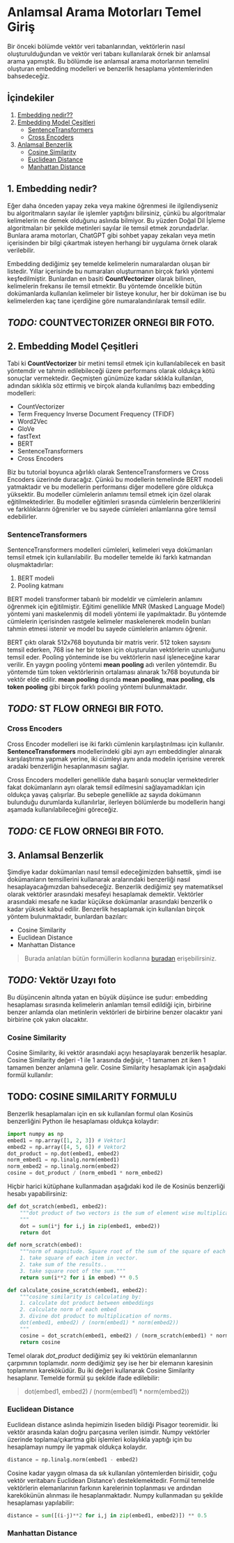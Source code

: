 # Anlamsal Arama Motorları Temel Giriş

Bir önceki bölümde vektör veri tabanlarından, vektörlerin nasıl oluşturulduğundan ve vektör veri tabanı kullanılarak örnek bir anlamsal arama yapmıştık. Bu bölümde ise anlamsal arama motorlarının temelini oluşturan embedding modelleri ve benzerlik hesaplama yöntemlerinden bahsedeceğiz.

## İçindekiler
1. [Embedding nedir??](#1-embedding-nedir)
2. [Embedding Model Çeşitleri](#2-embedding-model-çeşitleri)
    * [SentenceTransformers](#sentenceTransformers)
    * [Cross Encoders](#cross-encoders)
3. [Anlamsal Benzerlik](#3-benzerlik-nasıl-hesaplanır)
    * [Cosine Similarity](#cosine-similarity)
    * [Euclidean Distance](#euclidean-distance)
    * [Manhattan Distance](#manhattan-distance)


## 1. Embedding nedir?
Eğer daha önceden yapay zeka veya makine öğrenmesi ile ilgilendiyseniz bu algoritmaların sayılar ile işlemler yaptığını bilirsiniz, çünkü bu algoritmalar kelimelerin ne demek olduğunu aslında bilmiyor. Bu yüzden Doğal Dil İşleme algoritmaları bir şekilde metinleri sayılar ile temsil etmek zorundadırlar. Bunlara arama motorları, ChatGPT gibi sohbet yapay zekaları veya metin içerisinden bir bilgi çıkartmak isteyen herhangi bir uygulama örnek olarak verilebilir.

Embedding dediğimiz şey temelde kelimelerin numaralardan oluşan bir listedir. Yıllar içerisinde bu numaraları oluşturmanın birçok farklı yöntemi keşfedilmiştir. Bunlardan en basiti **CountVectorizer** olarak bilinen, kelimelerin frekansı ile temsil etmektir. Bu yöntemde öncelikle bütün dokümanlarda kullanılan kelimeler bir listeye konulur, her bir doküman ise bu kelimelerden kaç tane içerdiğine göre numaralandırılarak temsil edilir.

## ***TODO:*** COUNTVECTORIZER ORNEGI BIR FOTO.


## 2. Embedding Model Çeşitleri

Tabi ki **CountVectorizer** bir metini temsil etmek için kullanılabilecek en basit yöntemdir ve tahmin edilebileceği üzere performans olarak oldukça kötü sonuçlar vermektedir. Geçmişten günümüze kadar sıklıkla kullanılan, adından sıklıkla söz ettirmiş ve birçok alanda kullanılmış bazı embedding modelleri:

* CountVectorizer
* Term Frequency Inverse Document Frequency (TFIDF)
* Word2Vec
* GloVe
* fastText
* BERT
* SentenceTransformers
* Cross Encoders


Biz bu tutorial boyunca ağırlıklı olarak SentenceTransformers ve Cross Encoders üzerinde duracağız. Çünkü bu modellerin temelinde BERT modeli yatmaktadır ve bu modellerin performansı diğer modellere göre oldukça yüksektir. Bu modeller cümlelerin anlamını temsil etmek için özel olarak eğitilmektedirler. Bu modeller eğitimleri sırasında cümlelerin benzerliklerini ve farklılıklarını öğrenirler ve bu sayede cümleleri anlamlarına göre temsil edebilirler.

### SentenceTransformers
SentenceTransformers modelleri cümleleri, kelimeleri veya dokümanları temsil etmek için kullanılabilir. Bu modeller temelde iki farklı katmandan oluşmaktadırlar:
1. BERT modeli
2. Pooling katmanı

BERT modeli transformer tabanlı bir modeldir ve cümlelerin anlamını öğrenmek için eğitilmiştir. Eğitimi genellikle MNR (Masked Language Model) yöntemi yani maskelenmiş dil modeli yöntemi ile yapılmaktadır. Bu yöntemde cümlelerin içerisinden rastgele kelimeler maskelenerek modelin bunları tahmin etmesi istenir ve model bu sayede cümlelerin anlamını öğrenir.

BERT çıktı olarak 512x768 boyutunda bir matris verir. 512 token sayısını temsil ederken, 768 ise her bir token için oluşturulan vektörlerin uzunluğunu temsil eder. Pooling yönteminde ise bu vektörlerin nasıl işleneceğine karar verilir. En yaygın pooling yöntemi **mean pooling** adı verilen yöntemdir. Bu yöntemde tüm token vektörlerinin ortalaması alınarak 1x768 boyutunda bir vektör elde edilir.
**mean pooling** dışında **mean pooling**, **max pooling**, **cls token pooling** gibi birçok farklı pooling yöntemi bulunmaktadır.

## ***TODO:*** ST FLOW ORNEGI BIR FOTO.

### Cross Encoders
Cross Encoder modelleri ise iki farklı cümlenin karşılaştırılması için kullanılır. **SentenceTransformers** modellerindeki gibi ayrı ayrı embeddingler alınarak karşılaştırma yapmak yerine, iki cümleyi aynı anda modelin içerisine vererek aradaki benzerliğin hesaplanmasını sağlar. 

Cross Encoders modelleri genellikle daha başarılı sonuçlar vermektedirler fakat dokümanların ayrı olarak temsil edilmesini sağlayamadıkları için oldukça yavaş çalışırlar. Bu sebeple genellikle az sayıda dokümanın bulunduğu durumlarda kullanılırlar, ilerleyen bölümlerde bu modellerin hangi aşamada kullanılabileceğini göreceğiz.

## ***TODO:*** CE FLOW ORNEGI BIR FOTO.

## 3. Anlamsal Benzerlik
Şimdiye kadar dokümanları nasıl temsil edeceğimizden bahsettik, şimdi ise dokümanların temsillerini kullanarak aralarındaki benzerliği nasıl hesaplayacağımızdan bahsedeceğiz. Benzerlik dediğimiz şey matematiksel olarak vektörler arasındaki mesafeyi hesaplamak demektir. Vektörler arasındaki mesafe ne kadar küçükse dokümanlar arasındaki benzerlik o kadar yüksek kabul edilir.
Benzerlik hesaplamak için kullanılan birçok yöntem bulunmaktadır, bunlardan bazıları:

* Cosine Similarity
* Euclidean Distance
* Manhattan Distance
> Burada anlatılan bütün formüllerin kodlarına [buradan](./distances.py) erişebilirsiniz.

## ***TODO:*** Vektör Uzayı foto

Bu düşüncenin altında yatan en büyük düşünce ise şudur: embedding hesaplaması sırasında kelimelerin anlamları temsil edildiği için, birbirine benzer anlamda olan metinlerin vektörleri de birbirine benzer olacaktır yani birbirine çok yakın olacaktır.


### Cosine Similarity
Cosine Similarity, iki vektör arasındaki açıyı hesaplayarak benzerlik hesaplar. Cosine Similarity değeri -1 ile 1 arasında değişir, -1 tamamen zıt iken 1 tamamen benzer anlamına gelir. Cosine Similarity hesaplamak için aşağıdaki formül kullanılır:

## TODO: COSINE SIMILARITY FORMULU
Benzerlik hesaplamaları için en sık kullanılan formul olan Kosinüs benzerliğini Python ile hesaplaması oldukça kolaydır:
```Python
import numpy as np
embed1 = np.array([1, 2, 3]) # Vektor1
embed2 = np.array([4, 5, 6]) # Vektor2
dot_product = np.dot(embed1, embed2)
norm_embed1 = np.linalg.norm(embed1)
norm_embed2 = np.linalg.norm(embed2)
cosine = dot_product / (norm_embed1 * norm_embed2)
```

Hiçbir harici kütüphane kullanmadan aşağıdaki kod ile de Kosinüs benzerliği hesabı yapabilirsiniz:
```Python
def dot_scratch(embed1, embed2):
    """dot product of two vectors is the sum of element wise multiplication of vectors.
    """
    dot = sum(i*j for i,j in zip(embed1, embed2))
    return dot

def norm_scratch(embed):
    """norm of magnitude. Square root of the sum of the square of each item.
    1. take square of each item in vector.
    2. take sum of the results..
    3. take square root of the sum."""
    return sum(i**2 for i in embed) ** 0.5

def calculate_cosine_scratch(embed1, embed2):
    """cosine similarity is calculating by:
    1. calculate dot product between embeddings
    2. calculate norm of each embed
    3. divine dot product to multiplication of norms.
    dot(embed1, embed2) / (norm(embed1) * norm(embed2))
    """
    cosine = dot_scratch(embed1, embed2) / (norm_scratch(embed1) * norm_scratch(embed2))
    return cosine
```

Temel olarak *dot_product* dediğimiz şey iki vektörün elemanlarının çarpımının toplamıdır. *norm* dediğimiz şey ise her bir elemanın karesinin toplamının kareköküdür. Bu iki değeri kullanarak Cosine Similarity hesaplanır. Temelde formül şu şekilde ifade edilebilir:

> dot(embed1, embed2) / (norm(embed1) * norm(embed2))


### Euclidean Distance
Euclidean distance aslında hepimizin liseden bildiği Pisagor teoremidir. İki vektör arasında kalan doğru parçasına verilen isimdir. Numpy vektörler üzerinde toplama/çıkartma gibi işlemleri kolaylıkla yaptığı için bu hesaplamayı numpy ile yapmak oldukça kolaydır.

```Python
distance = np.linalg.norm(embed1 - embed2)
```

Cosine kadar yaygın olmasa da sık kullanılan yöntemlerden birisidir, çoğu vektör veritabanı Euclidean Distance'ı desteklemektedir. Formül temelde vektörlerin elemanlarının farkının karelerinin toplanması ve ardından karekökünün alınması ile hesaplanmaktadır. Numpy kullanmadan şu şekilde hesaplaması yapılabilir:

```Python
distance = sum([(i-j)**2 for i,j in zip(embed1, embed2)]) ** 0.5
```


### Manhattan Distance


